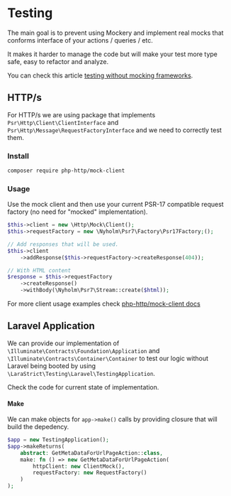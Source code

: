 # Testing

The main goal is to prevent using Mockery and implement real mocks that conforms interface of your actions / queries / etc.

It makes it harder to manage the code but will make your test more type safe, easy to refactor and analyze.

You can check this article [testing without mocking frameworks](https://blog.frankdejonge.nl/testing-without-mocking-frameworks/).

## HTTP/s

For HTTP/s we are using package that implements `Psr\Http\Client\ClientInterface` and `Psr\Http\Message\RequestFactoryInterface` 
and we need to correctly test them. 

### Install

```bash
composer require php-http/mock-client
```

### Usage

Use the mock client and then use your current PSR-17 compatible request factory (no need for "mocked" implementation).

```php
$this->client = new \Http\Mock\Client();
$this->requestFactory = new \Nyholm\Psr7\Factory\Psr17Factory;();

// Add responses that will be used.
$this->client
    ->addResponse($this->requestFactory->createResponse(404));

// With HTML content
$response = $this->requestFactory
    ->createResponse()
    ->withBody(\Nyholm\Psr7\Stream::create($html));
```

For more client usage examples check [php-http/mock-client docs](https://docs.php-http.org/en/latest/clients/mock-client.html)

## Laravel Application

We can provide our implementation of `\Illuminate\Contracts\Foundation\Application` and `\Illuminate\Contracts\Container\Container`
to test our logic without Laravel being booted by using `\LaraStrict\Testing\Laravel\TestingApplication`.

Check the code for current state of implementation.

#### Make

We can make objects for `app->make()` calls by providing closure that will build the depedency.

```php
$app = new TestingApplication();
$app->makeReturns(
    abstract: GetMetaDataForUrlPageAction::class,
    make: fn () => new GetMetaDataForUrlPageAction(
        httpClient: new ClientMock(),
        requestFactory: new RequestFactory()
    )
);
```
